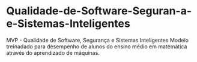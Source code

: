 # Qualidade-de-Software-Seguran-a-e-Sistemas-Inteligentes
MVP - Qualidade de Software, Segurança e Sistemas Inteligentes
Modelo treinadado para desempenho de alunos do ensino médio em matemática através do aprendizado de máquinas.
